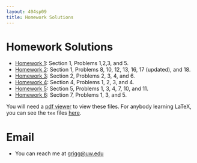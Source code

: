 ```yaml
---
layout: 404sp09
title: Homework Solutions
---
```



# Homework Solutions

-   [Homework 1](solutions/homework1.pdf): Section 1, Problems 1,2,3,
    and 5.
-   [Homework 2](solutions/homework2.pdf): Section 1, Problems 8, 10,
    12, 13, 16, 17 (updated), and 18.
-   [Homework 3](solutions/homework3.pdf): Section 2, Problems 2, 3, 4,
    and 6.
-   [Homework 4](solutions/homework4.pdf): Section 4, Problems 1, 2, 3,
    and 4.
-   [Homework 5](solutions/homework5.pdf): Section 5, Problems 1, 3, 4,
    7, 10, and 11.
-   [Homework 6](solutions/homework6.pdf): Section 7, Problems 1, 3, and 5.

You will need a [pdf viewer](http://www.google.com/search?q=pdf+viewer)
to view these files. For anybody learning LaTeX, you can see the `tex`
files [here](solutions/source/).

# Email

-   You can reach me at
   <grigg@uw.edu>

